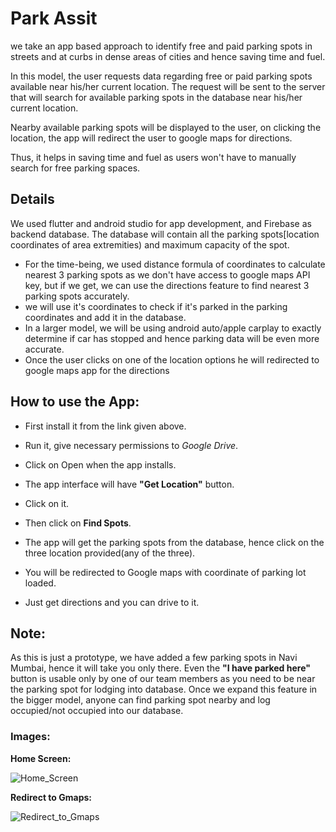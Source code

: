 # Park Assit

we take an app based approach to identify free 
and paid parking spots in streets and at curbs in dense areas of 
cities and hence saving time and fuel.


In this model, the user requests data regarding free or
paid parking spots available near his/her current location. The request will be sent to the
server that will search for available parking spots in
the database near his/her current location.

Nearby available parking spots will be displayed to the user, on clicking the location, the app will redirect the user to google maps for directions.

Thus, it helps in saving time and fuel as users won't have to manually search for free parking spaces.


## Details

We used flutter and android studio for app development, and Firebase as backend database.
The database will contain all the parking spots[location coordinates of area extremities) and maximum capacity of the spot.

* For the time-being, we used distance formula of coordinates to calculate nearest 3 parking spots as we don't have access to google maps API key, but if we get, we can use the directions feature to find nearest 3 parking spots accurately.
* we will use it's coordinates to check if it's parked in the parking coordinates and add it in the database.
* In a larger model, we will be using android auto/apple carplay to exactly determine if car has stopped and hence parking data will be even more accurate.
* Once the user clicks on one of the location options he will redirected to google maps app for the directions
 

## How to use the App:
* First install it from the link given above.
* Run it, give necessary permissions to *Google Drive*.



* Click on Open when the app installs.
* The app interface will have **"Get Location"** button.
* Click on it.
* Then click on **Find Spots**.
* The app will get the parking spots from the database, hence click on the three location provided(any of the three).
* You will be redirected to Google maps with coordinate of parking lot loaded.
* Just get directions and you can drive to it.

## Note:
As this is just a prototype, we have added a few parking spots in Navi Mumbai, hence it will take you only there.
Even the **"I have parked here"** button is usable only by one of our team members as you need to be near the parking spot for lodging into database.
Once we expand this feature in the bigger model, anyone can find parking spot nearby and log occupied/not occupied into our database.

### Images:
**Home Screen:**

![Home_Screen](https://user-images.githubusercontent.com/92041385/142833844-09363316-643f-48cb-81e7-83f50a6f6fac.jpeg)

**Redirect to Gmaps:**

![Redirect_to_Gmaps](https://user-images.githubusercontent.com/92041385/142833906-fe35c46f-7d4e-4544-948e-92523a559b80.jpeg)

